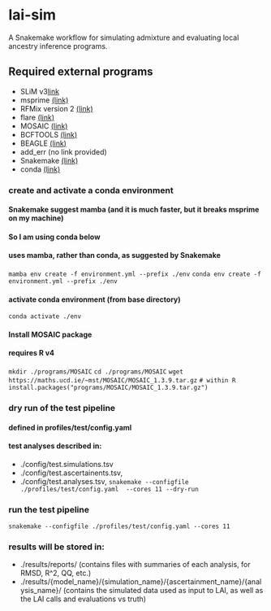 # lai-sim
A Snakemake workflow for simulating admixture and evaluating local ancestry inference programs.

## Required external programs
* SLiM v3[link](https://messerlab.org/slim/)
* msprime [(link)](https://tskit.dev/msprime/docs/stable/intro.html)
* RFMix version 2 [(link)](https://github.com/slowkoni/rfmix)
* flare [(link)](https://github.com/browning-lab/flare)
* MOSAIC [(link)](https://maths.ucd.ie/~mst/MOSAIC/)
* BCFTOOLS [(link)](http://samtools.github.io/bcftools/howtos/index.html)
* BEAGLE [(link)](http://faculty.washington.edu/browning/beagle/beagle.html)
* add_err (no link provided)
* Snakemake [(link)](https://snakemake.readthedocs.io/en/stable/)
* conda [(link)](https://docs.conda.io/en/latest/)

### create and activate a conda environment

#### Snakemake suggest mamba (and it is much faster, but it breaks msprime on my machine)
#### So I am using conda below
#### uses mamba, rather than conda, as suggested by Snakemake
`mamba env create -f environment.yml --prefix ./env`
`conda env create -f environment.yml --prefix ./env`
#### activate conda environment (from base directory)
`conda activate ./env`

#### Install MOSAIC package
#### requires R v4
`mkdir ./programs/MOSAIC`
`cd ./programs/MOSAIC`
`wget https://maths.ucd.ie/~mst/MOSAIC/MOSAIC_1.3.9.tar.gz`
`# within R`
`install.packages("programs/MOSAIC/MOSAIC_1.3.9.tar.gz")`

### dry run of the test pipeline
#### defined in profiles/test/config.yaml
#### test analyses described in:
  - ./config/test.simulations.tsv
  - ./config/test.ascertainents.tsv,
  - ./config/test.analyses.tsv,
`snakemake --configfile ./profiles/test/config.yaml  --cores 11 --dry-run`

### run the test pipeline
`snakemake --configfile ./profiles/test/config.yaml --cores 11`

### results will be stored in:
  - ./results/reports/  (contains files with summaries of each analysis, for RMSD, R^2, QQ, etc.)
  - ./results/{model_name}/{simulation_name}/{ascertainment_name}/{analysis_name}/ (contains the simulated data used as input to LAI, as well as the LAI calls and evaluations vs truth)

